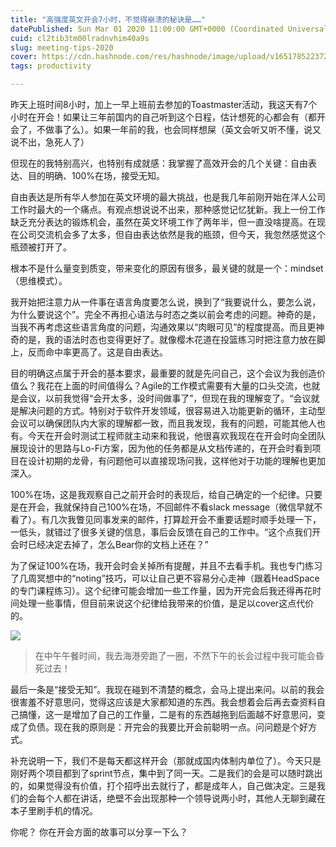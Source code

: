 ```yaml
---
title: "高强度英文开会7小时，不觉得崩溃的秘诀是……"
datePublished: Sun Mar 01 2020 11:00:00 GMT+0000 (Coordinated Universal Time)
cuid: cl2tib3tm00lradnvhim40a9s
slug: meeting-tips-2020
cover: https://cdn.hashnode.com/res/hashnode/image/upload/v1651785223722/YGwldY9M4.jpg
tags: productivity

---
```


昨天上班时间8小时，加上一早上班前去参加的Toastmaster活动，我这天有7个小时在开会！如果让三年前国内的自己听到这个日程，估计想死的心都会有（都开会了，不做事了么）。如果一年前的我，也会同样想屎（英文会听又听不懂，说又说不出，急死人了）

但现在的我特别高兴，也特别有成就感：我掌握了高效开会的几个关键：自由表达、目的明确、100%在场，接受无知。

自由表达是所有华人参加在英文环境的最大挑战，也是我几年前刚开始在洋人公司工作时最大的一个痛点。有观点想说说不出来，那种感觉记忆犹新。我上一份工作缺乏充分表达的锻炼机会，虽然在英文环境工作了两年半，但一直没啥提高。在现在公司交流机会多了太多，但自由表达依然是我的瓶颈，但今天，我忽然感觉这个瓶颈被打开了。

根本不是什么量变到质变，带来变化的原因有很多，最关键的就是一个：mindset（思维模式）。

我开始把注意力从一件事在语言角度要怎么说，换到了“我要说什么，要怎么说，为什么要说这个”。完全不再担心语法与时态之类以前会考虑的问题。神奇的是，当我不再考虑这些语言角度的问题，沟通效果以“肉眼可见”的程度提高。而且更神奇的是，我的语法时态也变得更好了。就像樱木花道在投篮练习时把注意力放在脚上，反而命中率更高了。这是自由表达。

目的明确这点属于开会的基本要求，最重要的就是先问自己，这个会议为我创造价值么？我花在上面的时间值得么？Agile的工作模式需要有大量的口头交流，也就是会议，以前我觉得“会开太多，没时间做事了”，但现在我的理解变了。“会议就是解决问题的方式。特别对于软件开发领域，很容易进入功能更新的循环，主动型会议可以确保团队内大家的理解都一致，而且我发现，我有的问题，可能其他人也有。今天在开会时测试工程师就主动来和我说，他很喜欢我现在在开会时向全团队展现设计的思路与Lo-Fi方案，因为他的任务都是从文档传递的，在开会时看到项目在设计初期的龙骨，有问题他可以直接现场问我，这样他对于功能的理解也更加深入。

100%在场，这是我观察自己之前开会时的表现后，给自己确定的一个纪律。只要是在开会，我就保持自己100%在场，不回邮件不看slack message（微信早就不看了）。有几次我瞥见同事发来的邮件，打算趁开会不重要话题时顺手处理一下，一低头，就错过了很多关键的信息，事后会反馈在自己的工作中。“这个点我们开会时已经决定去掉了，怎么Bear你的文档上还在？”

为了保证100%在场，我开会时会关掉所有提醒，并且不去看手机。我也专门练习了几周冥想中的“noting”技巧，可以让自己更不容易分心走神（跟着HeadSpace的专门课程练习）。这个纪律可能会增加一些工作量，因为开完会后我还得再花时间处理一些事情，但目前来说这个纪律给我带来的价值，是足以cover这点代价的。

![](https://i.imgur.com/4rCl1cY.jpg)
> 在中午午餐时间，我去海港旁跑了一圈，不然下午的长会过程中我可能会昏死过去！

最后一条是“接受无知”。我现在碰到不清楚的概念，会马上提出来问。以前的我会很害羞不好意思问，觉得这应该是大家都知道的东西。我会想着会后再去查资料自己搞懂，这一是增加了自己的工作量，二是有的东西越拖到后面越不好意思问，变成了负债。现在我的原则是：开完会的我要比开会前聪明一点。问问题是个好方式。

补充说明一下，我们不是每天都这样开会（那就成国内体制内单位了）。今天只是刚好两个项目都到了sprint节点，集中到了同一天。二是我们的会是可以随时跳出的，如果觉得没有价值，打个招呼出去就行了，都是成年人，自己做决定。三是我们的会每个人都在讲话，绝壁不会出现那种一个领导说两小时，其他人无聊到藏在本子里刷手机的情况。

你呢？ 你在开会方面的故事可以分享一下么？